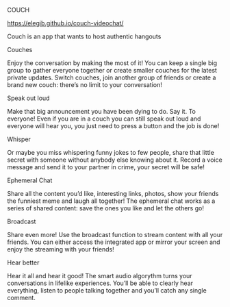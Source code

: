 COUCH

https://elegib.github.io/couch-videochat/

Couch is an app that wants to host authentic hangouts


Couches

Enjoy the conversation by making the most of it! You can keep a single big group to gather everyone together or create smaller couches for the latest private updates.
Switch couches, join another group of friends or create a brand new couch: there’s no limit to your conversation!


Speak out loud

Make that big announcement you have been dying to do. Say it. To everyone! Even if you are in a couch you can still speak out loud and everyone will hear you, you just need to press a button and the job is done! 



Whisper

Or maybe you miss whispering funny jokes to few people, share that little secret with someone without anybody else knowing about it. Record a voice message and send it to your partner in crime, your secret will be safe!


Ephemeral Chat

Share all the content you’d like, interesting links, photos, show your friends the funniest meme and laugh all together! The ephemeral chat works as a series of shared content: save the ones you like and let the others go! 



Broadcast

Share even more! Use the broadcast function to stream content with all your friends. You can either access the integrated app or mirror your screen and enjoy the streaming with your friends!



Hear better

Hear it all and hear it good! The smart audio algorythm turns your conversations in lifelike experiences. You’ll be able to clearly hear everything, listen to people talking together and you’ll catch any single comment.

